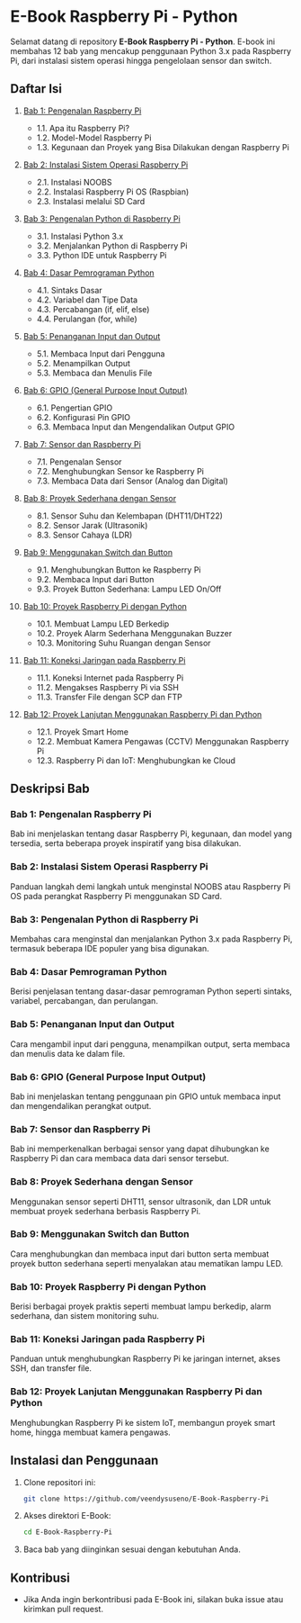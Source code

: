 # E-Book Raspberry Pi - Python

Selamat datang di repository **E-Book Raspberry Pi - Python**. E-book ini membahas 12 bab yang mencakup penggunaan Python 3.x pada Raspberry Pi, dari instalasi sistem operasi hingga pengelolaan sensor dan switch.

## Daftar Isi

1. [Bab 1: Pengenalan Raspberry Pi](#bab-1-pengenalan-raspberry-pi)

   - 1.1. Apa itu Raspberry Pi?
   - 1.2. Model-Model Raspberry Pi
   - 1.3. Kegunaan dan Proyek yang Bisa Dilakukan dengan Raspberry Pi

2. [Bab 2: Instalasi Sistem Operasi Raspberry Pi](#bab-2-instalasi-sistem-operasi-raspberry-pi)

   - 2.1. Instalasi NOOBS
   - 2.2. Instalasi Raspberry Pi OS (Raspbian)
   - 2.3. Instalasi melalui SD Card

3. [Bab 3: Pengenalan Python di Raspberry Pi](#bab-3-pengenalan-python-di-raspberry-pi)

   - 3.1. Instalasi Python 3.x
   - 3.2. Menjalankan Python di Raspberry Pi
   - 3.3. Python IDE untuk Raspberry Pi

4. [Bab 4: Dasar Pemrograman Python](#bab-4-dasar-pemrograman-python)

   - 4.1. Sintaks Dasar
   - 4.2. Variabel dan Tipe Data
   - 4.3. Percabangan (if, elif, else)
   - 4.4. Perulangan (for, while)

5. [Bab 5: Penanganan Input dan Output](#bab-5-penanganan-input-dan-output)

   - 5.1. Membaca Input dari Pengguna
   - 5.2. Menampilkan Output
   - 5.3. Membaca dan Menulis File

6. [Bab 6: GPIO (General Purpose Input Output)](#bab-6-gpio-general-purpose-input-output)

   - 6.1. Pengertian GPIO
   - 6.2. Konfigurasi Pin GPIO
   - 6.3. Membaca Input dan Mengendalikan Output GPIO

7. [Bab 7: Sensor dan Raspberry Pi](#bab-7-sensor-dan-raspberry-pi)

   - 7.1. Pengenalan Sensor
   - 7.2. Menghubungkan Sensor ke Raspberry Pi
   - 7.3. Membaca Data dari Sensor (Analog dan Digital)

8. [Bab 8: Proyek Sederhana dengan Sensor](#bab-8-proyek-sederhana-dengan-sensor)

   - 8.1. Sensor Suhu dan Kelembapan (DHT11/DHT22)
   - 8.2. Sensor Jarak (Ultrasonik)
   - 8.3. Sensor Cahaya (LDR)

9. [Bab 9: Menggunakan Switch dan Button](#bab-9-menggunakan-switch-dan-button)

   - 9.1. Menghubungkan Button ke Raspberry Pi
   - 9.2. Membaca Input dari Button
   - 9.3. Proyek Button Sederhana: Lampu LED On/Off

10. [Bab 10: Proyek Raspberry Pi dengan Python](#bab-10-proyek-raspberry-pi-dengan-python)

    - 10.1. Membuat Lampu LED Berkedip
    - 10.2. Proyek Alarm Sederhana Menggunakan Buzzer
    - 10.3. Monitoring Suhu Ruangan dengan Sensor

11. [Bab 11: Koneksi Jaringan pada Raspberry Pi](#bab-11-koneksi-jaringan-pada-raspberry-pi)

    - 11.1. Koneksi Internet pada Raspberry Pi
    - 11.2. Mengakses Raspberry Pi via SSH
    - 11.3. Transfer File dengan SCP dan FTP

12. [Bab 12: Proyek Lanjutan Menggunakan Raspberry Pi dan Python](#bab-12-proyek-lanjutan-menggunakan-raspberry-pi-dan-python)
    - 12.1. Proyek Smart Home
    - 12.2. Membuat Kamera Pengawas (CCTV) Menggunakan Raspberry Pi
    - 12.3. Raspberry Pi dan IoT: Menghubungkan ke Cloud

## Deskripsi Bab

### Bab 1: Pengenalan Raspberry Pi

Bab ini menjelaskan tentang dasar Raspberry Pi, kegunaan, dan model yang tersedia, serta beberapa proyek inspiratif yang bisa dilakukan.

### Bab 2: Instalasi Sistem Operasi Raspberry Pi

Panduan langkah demi langkah untuk menginstal NOOBS atau Raspberry Pi OS pada perangkat Raspberry Pi menggunakan SD Card.

### Bab 3: Pengenalan Python di Raspberry Pi

Membahas cara menginstal dan menjalankan Python 3.x pada Raspberry Pi, termasuk beberapa IDE populer yang bisa digunakan.

### Bab 4: Dasar Pemrograman Python

Berisi penjelasan tentang dasar-dasar pemrograman Python seperti sintaks, variabel, percabangan, dan perulangan.

### Bab 5: Penanganan Input dan Output

Cara mengambil input dari pengguna, menampilkan output, serta membaca dan menulis data ke dalam file.

### Bab 6: GPIO (General Purpose Input Output)

Bab ini menjelaskan tentang penggunaan pin GPIO untuk membaca input dan mengendalikan perangkat output.

### Bab 7: Sensor dan Raspberry Pi

Bab ini memperkenalkan berbagai sensor yang dapat dihubungkan ke Raspberry Pi dan cara membaca data dari sensor tersebut.

### Bab 8: Proyek Sederhana dengan Sensor

Menggunakan sensor seperti DHT11, sensor ultrasonik, dan LDR untuk membuat proyek sederhana berbasis Raspberry Pi.

### Bab 9: Menggunakan Switch dan Button

Cara menghubungkan dan membaca input dari button serta membuat proyek button sederhana seperti menyalakan atau mematikan lampu LED.

### Bab 10: Proyek Raspberry Pi dengan Python

Berisi berbagai proyek praktis seperti membuat lampu berkedip, alarm sederhana, dan sistem monitoring suhu.

### Bab 11: Koneksi Jaringan pada Raspberry Pi

Panduan untuk menghubungkan Raspberry Pi ke jaringan internet, akses SSH, dan transfer file.

### Bab 12: Proyek Lanjutan Menggunakan Raspberry Pi dan Python

Menghubungkan Raspberry Pi ke sistem IoT, membangun proyek smart home, hingga membuat kamera pengawas.

## Instalasi dan Penggunaan

1. Clone repositori ini:
   ```bash
   git clone https://github.com/veendysuseno/E-Book-Raspberry-Pi
   ```
2. Akses direktori E-Book:
   ```bash
   cd E-Book-Raspberry-Pi
   ```
3. Baca bab yang diinginkan sesuai dengan kebutuhan Anda.

## Kontribusi

- Jika Anda ingin berkontribusi pada E-Book ini, silakan buka issue atau kirimkan pull request.
